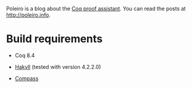 Poleiro is a blog about the [Coq proof assistant][1]. You can read the
posts at http://poleiro.info.

# Build requirements

- Coq 8.4
- [Hakyll][2] (tested with version 4.2.2.0)
- [Compass][3]

   [1]: http://coq.inria.fr
   [2]: http://jaspervdj.be/hakyll/
   [3]: http://compass-style.org/
